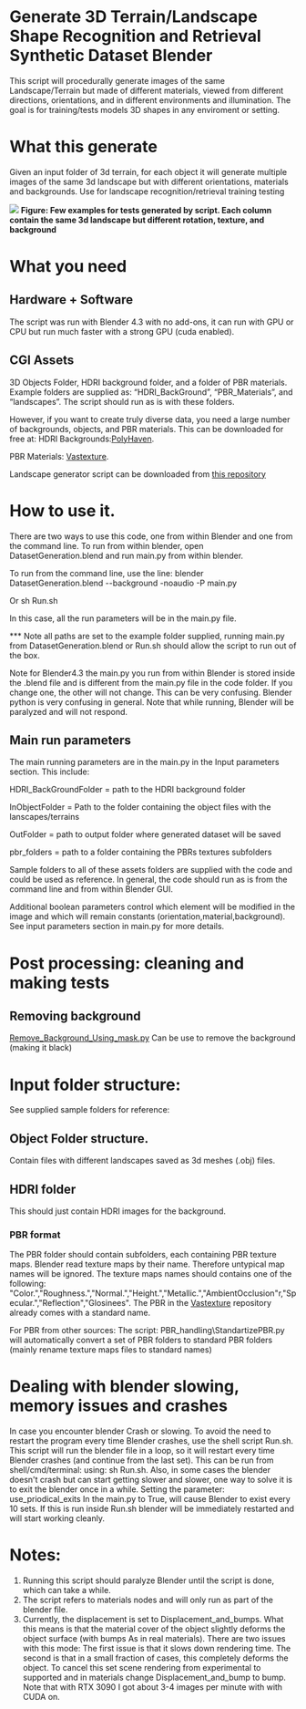# Generate 3D Terrain/Landscape Shape Recognition and Retrieval Synthetic Dataset Blender


This script will procedurally generate images of the same Landscape/Terrain but made of different materials, viewed from different directions, orientations, and in different environments and illumination. The goal is  for training/tests models 3D shapes in any enviroment or setting.
 
# What this generate
Given an input folder of 3d terrain, for each object it will generate multiple images of the same 3d landscape but with different orientations, materials and backgrounds.
Use for landscape recognition/retrieval training testing

![](/selectedMerged.jpg)
**Figure: Few examples for tests generated by script. Each column contain the same 3d landscape but different rotation, texture, and background**



# What you need
## Hardware + Software
The script was run with Blender 4.3  with no add-ons, it can run with GPU or CPU but run much faster with a strong GPU (cuda enabled).

## CGI Assets  
 
3D Objects Folder, HDRI background folder, and a folder of PBR materials. Example folders are supplied as: “HDRI_BackGround”, “PBR_Materials”, and “landscapes”.
The script should run as is with these folders.

However, if you want to create truly diverse data, you need a large number of backgrounds, objects, and PBR materials. This can be downloaded for free at:
HDRI Backgrounds:[PolyHaven](https://polyhaven.com/).

PBR Materials: [Vastexture](https://sites.google.com/view/infinitexture/home).

 
Landscape generator script can be downloaded from  [this repository](https://github.com/sagieppel/Infinite-Landscape-Generator)

# How to use it.
There are two ways to use this code, one from within Blender and one from the command line.
To run from within blender, open DatasetGeneration.blend and run  main.py from within blender.

To run from the command line, use the line:
blender DatasetGeneration.blend --background -noaudio -P  main.py

Or sh Run.sh

In this case, all the run parameters will be in the main.py file.


*** Note all paths are set to the example folder supplied, running main.py from DatasetGeneration.blend or  Run.sh should allow the script to run out of the box.

Note for Blender4.3  the main.py you run from within Blender is stored inside the .blend file and is different from the main.py file in the code folder.
If you change one, the other will not change.
This can be very confusing. Blender python is very confusing in general.
Note that while running, Blender will be paralyzed and will not respond.



## Main run parameters

The main running parameters are in the main.py in the Input parameters section.
This include:

HDRI_BackGroundFolder = path to the HDRI background folder

InObjectFolder = Path to the folder containing the object files with the lanscapes/terrains

OutFolder = path to output folder where generated dataset will be saved

pbr_folders  = path to a folder containing the PBRs textures subfolders

Sample folders to all of these assets folders are supplied with the code and could be used as reference.
In general, the code should run as is from the command line and from within Blender GUI.

Additional boolean parameters control which element will be modified in the image and which will remain constants (orientation,material,background). See input parameters section in main.py for more details.

# Post processing: cleaning and making tests
## Removing background 
[Remove_Background_Using_mask.py](Remove_Background_Using_mask.py) Can be use to remove the background (making it black)

# Input folder structure:
See supplied sample folders for reference:

## Object Folder structure.
Contain files with different landscapes saved as 3d meshes (.obj) files.

## HDRI folder
This should just contain HDRI images for the background.

### PBR format
The PBR folder should contain subfolders, each containing PBR texture maps.
Blender read texture maps by their name. Therefore untypical map names will be ignored. The texture maps names should contains one of the following: "Color.","Roughness.","Normal.","Height.","Metallic.","AmbientOcclusion"r,"Specular.","Reflection","Glosinees". The PBR in the [Vastexture](https://sites.google.com/view/infinitexture/home) repository already comes with a standard name.

For PBR from other sources: The script: PBR_handling\StandartizePBR.py will automatically convert a set of PBR folders to standard PBR folders (mainly rename texture maps files to standard names)



# Dealing with blender slowing, memory  issues and crashes
In case you encounter blender Crash or slowing. To avoid the need to restart the program every time Blender crashes, use the shell script Run.sh. This script will run the blender file in a loop, so it will restart every time Blender crashes (and continue from the last set). This can be run from shell/cmd/terminal: using: sh Run.sh.
Also, in some cases the blender doesn't crash but  can start getting slower and slower, one way to solve it is to exit the blender once in  a while. Setting the parameter: use_priodical_exits
In the main.py to True, will cause Blender to exist every 10 sets. If this is run inside Run.sh blender will be immediately restarted and will start working cleanly.


# Notes:
1) Running this script should paralyze Blender until the script is done, which can take a while.
2) The script refers to materials nodes and will only run as part of the blender file.
3) Currently, the displacement is set to Displacement_and_bumps. What this means is that the material cover of the object slightly deforms the object surface (with bumps As in real materials).
There are two issues with this mode: The first issue is that it slows down rendering time. The second is that in a small fraction of cases, this completely deforms the object.
To cancel this set scene rendering from experimental to supported and in materials change Displacement_and_bump to bump. Note that with RTX 3090 I got about 3-4 images per minute with with CUDA on.


